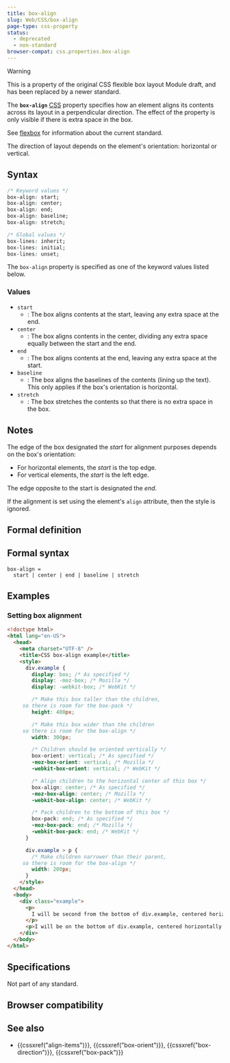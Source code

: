 ```yaml
---
title: box-align
slug: Web/CSS/box-align
page-type: css-property
status:
  - deprecated
  - non-standard
browser-compat: css.properties.box-align
---
```




> [!WARNING]
> This is a property of the original CSS flexible box layout Module draft, and has been replaced by a newer standard.

The **`box-align`** [CSS](/Web/CSS) property specifies how an element aligns its contents across its layout in a perpendicular direction. The effect of the property is only visible if there is extra space in the box.

See [flexbox](/Web/CSS/CSS_flexible_box_layout/Basic_concepts_of_flexbox) for information about the current standard.

The direction of layout depends on the element's orientation: horizontal or vertical.

## Syntax

```css
/* Keyword values */
box-align: start;
box-align: center;
box-align: end;
box-align: baseline;
box-align: stretch;

/* Global values */
box-lines: inherit;
box-lines: initial;
box-lines: unset;
```

The `box-align` property is specified as one of the keyword values listed below.

### Values

- `start`
  - : The box aligns contents at the start, leaving any extra space at the end.
- `center`
  - : The box aligns contents in the center, dividing any extra space equally between the start and the end.
- `end`
  - : The box aligns contents at the end, leaving any extra space at the start.
- `baseline`
  - : The box aligns the baselines of the contents (lining up the text). This only applies if the box's orientation is horizontal.
- `stretch`
  - : The box stretches the contents so that there is no extra space in the box.

## Notes

The edge of the box designated the _start_ for alignment purposes depends on the box's orientation:

- For horizontal elements, the _start_ is the top edge.
- For vertical elements, the _start_ is the left edge.

The edge opposite to the start is designated the _end_.

If the alignment is set using the element's `align` attribute, then the style is ignored.

## Formal definition



## Formal syntax

```plain
box-align =
  start | center | end | baseline | stretch
```

## Examples

### Setting box alignment

```html
<!doctype html>
<html lang="en-US">
  <head>
    <meta charset="UTF-8" />
    <title>CSS box-align example</title>
    <style>
      div.example {
        display: box; /* As specified */
        display: -moz-box; /* Mozilla */
        display: -webkit-box; /* WebKit */

        /* Make this box taller than the children,
     so there is room for the box-pack */
        height: 400px;

        /* Make this box wider than the children
     so there is room for the box-align */
        width: 300px;

        /* Children should be oriented vertically */
        box-orient: vertical; /* As specified */
        -moz-box-orient: vertical; /* Mozilla */
        -webkit-box-orient: vertical; /* WebKit */

        /* Align children to the horizontal center of this box */
        box-align: center; /* As specified */
        -moz-box-align: center; /* Mozilla */
        -webkit-box-align: center; /* WebKit */

        /* Pack children to the bottom of this box */
        box-pack: end; /* As specified */
        -moz-box-pack: end; /* Mozilla */
        -webkit-box-pack: end; /* WebKit */
      }

      div.example > p {
        /* Make children narrower than their parent,
     so there is room for the box-align */
        width: 200px;
      }
    </style>
  </head>
  <body>
    <div class="example">
      <p>
        I will be second from the bottom of div.example, centered horizontally.
      </p>
      <p>I will be on the bottom of div.example, centered horizontally.</p>
    </div>
  </body>
</html>
```

## Specifications

Not part of any standard.

## Browser compatibility



## See also

- {{cssxref("align-items")}}, {{cssxref("box-orient")}}, {{cssxref("box-direction")}}, {{cssxref("box-pack")}}
